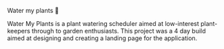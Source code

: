 Water my plants 🌱

Water My Plants is a plant watering scheduler aimed at low-interest plant-keepers through to garden enthusiasts. This project was a 4 day build aimed at designing and creating a landing page for the application. 
